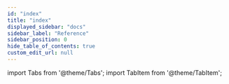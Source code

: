 ```yaml
---
id: "index"
title: "index"
displayed_sidebar: "docs"
sidebar_label: "Reference"
sidebar_position: 0
hide_table_of_contents: true
custom_edit_url: null
---
```


import Tabs from '@theme/Tabs';
import TabItem from '@theme/TabItem';

<Tabs>
  <TabItem value="Components" label="Components" default>

</TabItem>
  <TabItem value="Code examples" label="Code examples">

</TabItem>
</Tabs>
